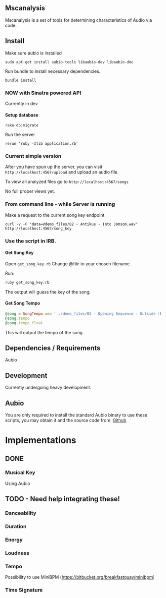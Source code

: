 ## Mscanalysis

Mscanalysis is a set of tools for determining characteristics of Audio via code.

## Install

Make sure aubio is installed

```
sudo apt-get install aubio-tools libaubio-dev libaubio-doc
```

Run bundle to install necessary dependencies.

```
bundle install
```

### NOW with Sinatra powered API

Currently in dev

#### Setup database

```
rake db:migrate
```

Run the server

```
rerun 'ruby -Ilib application.rb'
```

### Current simple version

After you have spun up the server, you can visit ```http://localhost:4567/upload``` and upload an audio file.

To view all analyzed files go to ```http://localhost:4567/songs```

No full proper views yet.

### From command line - while Server is running

Make a request to the current song key endpoint

```
curl -v -F "data=@demo_files/02 - Antikue - Into Jomsom.wav" http://localhost:4567/song_key
```

### Use the script in IRB.

#### Get Song Key

Open ```get_song_key.rb``` Change @file to your chosen filename

Run:

```sh
ruby get_song_key.rb
```

The output will guess the key of the song.

#### Get Song Tempo

```ruby
@song = SongTempo.new '../demo_files/01 - Opening Sequence - Outside (Raining).mp3'
@song.tempo
@song.tempo_float
```

This will output the tempo of the song.

## Dependencies / Requirements

Aubio

## Development

Currently undergoing heavy development.


## Aubio

You are only required to install the standard Aubio binary to use these scripts, you may obtain it and the source code from:
[Github](https://github.com/aubio/aubio/)


# Implementations

## DONE

### Musical Key

Using Aubio

## TODO - Need help integrating these!

### Danceability

### Duration

### Energy

### Loudness

### Tempo

Possibility to use MiniBPM (https://bitbucket.org/breakfastquay/minibpm)

### Time Signature
